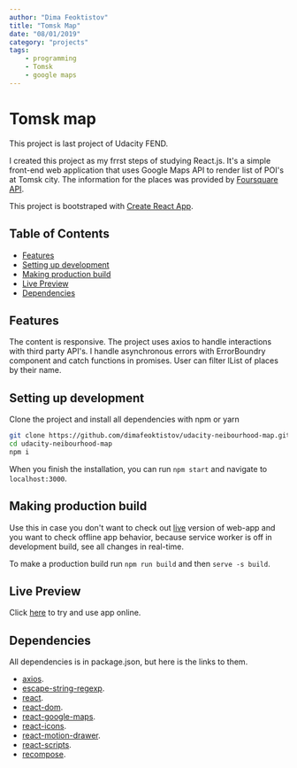 ```yaml
---
author: "Dima Feoktistov"
title: "Tomsk Map"
date: "08/01/2019"
category: "projects"
tags:
    - programming
    - Tomsk
    - google maps
---
```


# Tomsk map

This project is last project of Udacity FEND.

I created this project as my fгrst steps of studying React.js. It's a simple front-end
web application that uses Google Maps API to render list of POI's at Tomsk city. The information
for the places was provided by [Foursquare API](https://developer.foursquare.com/places-api).

This project is bootstraped with [Create React App](https://github.com/facebookincubator/create-react-app).

## Table of Contents

* [Features](#features)
* [Setting up development](#setting-up-development)
* [Making production build](#making-production-build)
* [Live Preview](#live-preview)
* [Dependencies](#dependencies)

## Features

The content is responsive. The project uses axios to handle interactions with third party API's.
I handle asynchronous errors with ErrorBoundry component and catch functions in promises. User can filter
lList of places by their name.

## Setting up development

Clone the project and install all dependencies with npm or yarn

```bash
git clone https://github.com/dimafeoktistov/udacity-neibourhood-map.git
cd udacity-neibourhood-map
npm i
```

When you finish the installation, you can run `npm start` and navigate to `localhost:3000`.

## Making production build

Use this in case you don't want to check out [live](https://udacity-neibourhood-map.firebaseapp.com) version of web-app and you want to check offline app behavior, because service worker is off in development build, see all changes in real-time.

To make a production build run `npm run build` and then `serve -s build`.

## Live Preview

Click [here](https://udacity-neibourhood-map.firebaseapp.com) to try and use app online.

## Dependencies

All dependencies is in package.json, but here is the links to them.

* [axios](https://www.npmjs.com/package/axios).
* [escape-string-regexp](https://www.npmjs.com/package/@types/escape-string-regexp).
* [react](https://www.npmjs.com/package/react).
* [react-dom](https://www.npmjs.com/package/react-dom).
* [react-google-maps](https://www.npmjs.com/package/react-google-maps).
* [react-icons](https://www.npmjs.com/package/react-icons).
* [react-motion-drawer](https://www.npmjs.com/package/react-motion-drawer).
* [react-scripts](https://www.npmjs.com/package/react-scripts).
* [recompose](https://www.npmjs.com/package/recompose).